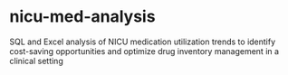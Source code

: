 # nicu-med-analysis
SQL and Excel analysis of NICU medication utilization trends to identify cost-saving opportunities and optimize drug inventory management in a clinical setting
